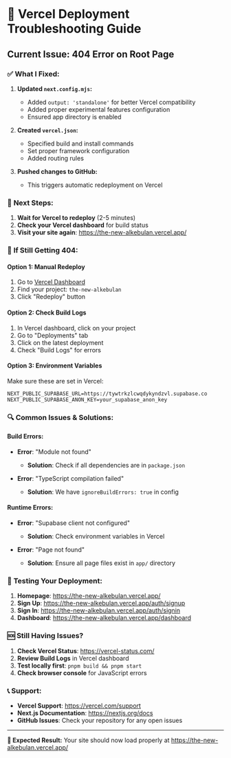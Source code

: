 # 🔧 Vercel Deployment Troubleshooting Guide

## Current Issue: 404 Error on Root Page

### ✅ **What I Fixed:**

1. **Updated `next.config.mjs`:**
   - Added `output: 'standalone'` for better Vercel compatibility
   - Added proper experimental features configuration
   - Ensured app directory is enabled

2. **Created `vercel.json`:**
   - Specified build and install commands
   - Set proper framework configuration
   - Added routing rules

3. **Pushed changes to GitHub:**
   - This triggers automatic redeployment on Vercel

### 🔄 **Next Steps:**

1. **Wait for Vercel to redeploy** (2-5 minutes)
2. **Check your Vercel dashboard** for build status
3. **Visit your site again**: https://the-new-alkebulan.vercel.app/

### 🚨 **If Still Getting 404:**

#### **Option 1: Manual Redeploy**
1. Go to [Vercel Dashboard](https://vercel.com/dashboard)
2. Find your project: `the-new-alkebulan`
3. Click "Redeploy" button

#### **Option 2: Check Build Logs**
1. In Vercel dashboard, click on your project
2. Go to "Deployments" tab
3. Click on the latest deployment
4. Check "Build Logs" for errors

#### **Option 3: Environment Variables**
Make sure these are set in Vercel:
```
NEXT_PUBLIC_SUPABASE_URL=https://tywtrkzlcwqdykyndzvl.supabase.co
NEXT_PUBLIC_SUPABASE_ANON_KEY=your_supabase_anon_key
```

### 🔍 **Common Issues & Solutions:**

#### **Build Errors:**
- **Error**: "Module not found"
  - **Solution**: Check if all dependencies are in `package.json`

- **Error**: "TypeScript compilation failed"
  - **Solution**: We have `ignoreBuildErrors: true` in config

#### **Runtime Errors:**
- **Error**: "Supabase client not configured"
  - **Solution**: Check environment variables in Vercel

- **Error**: "Page not found"
  - **Solution**: Ensure all page files exist in `app/` directory

### 📱 **Testing Your Deployment:**

1. **Homepage**: https://the-new-alkebulan.vercel.app/
2. **Sign Up**: https://the-new-alkebulan.vercel.app/auth/signup
3. **Sign In**: https://the-new-alkebulan.vercel.app/auth/signin
4. **Dashboard**: https://the-new-alkebulan.vercel.app/dashboard

### 🆘 **Still Having Issues?**

1. **Check Vercel Status**: https://vercel-status.com/
2. **Review Build Logs** in Vercel dashboard
3. **Test locally first**: `pnpm build && pnpm start`
4. **Check browser console** for JavaScript errors

### 📞 **Support:**

- **Vercel Support**: https://vercel.com/support
- **Next.js Documentation**: https://nextjs.org/docs
- **GitHub Issues**: Check your repository for any open issues

---

**🎯 Expected Result:** Your site should now load properly at https://the-new-alkebulan.vercel.app/ 